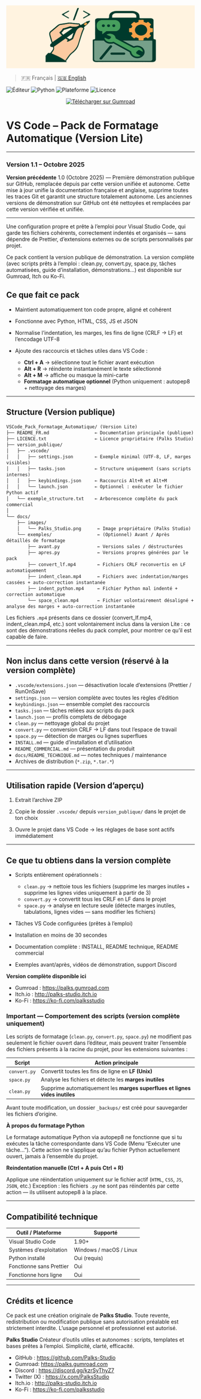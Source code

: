 <p align="center">
  <img src="docs/images/Palks_Studio.png" alt="VS Code Pack - Palks Studio">
</p>

> 🇫🇷 Français | [🇬🇧 English](./README.md)

![Éditeur](https://img.shields.io/badge/Éditeur-VS%20Code-blue.svg)
![Python](https://img.shields.io/badge/Python-3.x-yellow.svg)
![Plateforme](https://img.shields.io/badge/OS-Windows%20%7C%20macOS%20%7C%20Linux-lightgrey.svg)
![Licence](https://img.shields.io/badge/Licence-LICENCE.txt-lightgreen.svg)

<p align="center">
  <a href="https://palks.gumroad.com/" target="_blank">
    <img src="https://img.shields.io/badge/Télécharger%20sur-Gumroad-orange?style=for-the-badge" alt="Télécharger sur Gumroad">
  </a>
</p>

# VS Code – Pack de Formatage Automatique (Version Lite)

---

### Version 1.1 – Octobre 2025

**Version précédente** 1.0 (Octobre 2025) — Première démonstration publique sur GitHub, remplacée depuis par cette version unifiée et autonome.
Cette mise à jour unifie la documentation française et anglaise, supprime toutes les traces Git et garantit une structure totalement autonome.
Les anciennes versions de démonstration sur GitHub ont été nettoyées et remplacées par cette version vérifiée et unifiée.

---

Une configuration propre et prête à l’emploi pour Visual Studio Code, qui garde tes fichiers cohérents, correctement indentés et organisés — sans dépendre de Prettier, d’extensions externes ou de scripts personnalisés par projet.

Ce pack contient la version publique de démonstration.
La version complète (avec scripts prêts à l’emploi : clean.py, convert.py, space.py, tâches automatisées, guide d’installation, démonstrations…) est disponible sur Gumroad, Itch ou Ko-Fi.

## Ce que fait ce pack

- Maintient automatiquement ton code propre, aligné et cohérent  
- Fonctionne avec Python, HTML, CSS, JS et JSON  
- Normalise l’indentation, les marges, les fins de ligne (CRLF → LF) et l’encodage UTF-8  

- Ajoute des raccourcis et tâches utiles dans VS Code :  

  - **Ctrl + A** → sélectionne tout le fichier avant exécution  
  - **Alt + R** → réindente instantanément le texte sélectionné  
  - **Alt + M** → affiche ou masque la mini-carte  
  - **Formatage automatique optionnel** (Python uniquement : autopep8 + nettoyage des marges)

---

## Structure (Version publique)

```
VSCode_Pack_Formatage_Automatique/ (Version Lite)
├── README_FR.md                 ← Documentation principale (publique)
├── LICENCE.txt                  ← Licence propriétaire (Palks Studio)
├── version_publique/
│   ├── .vscode/
│   │   ├── settings.json        ← Exemple minimal (UTF-8, LF, marges visibles)
│   │   ├── tasks.json           ← Structure uniquement (sans scripts internes)
│   │   ├── keybindings.json     ← Raccourcis Alt+R et Alt+M
│   │   └── launch.json          ← Optionnel : exécuter le fichier Python actif
│   └── exemple_structure.txt    ← Arborescence complète du pack commercial
│
└── docs/
    ├── images/
    │   └── Palks_Studio.png      ← Image propriétaire (Palks Studio)
    └── exemples/                 ← (Optionnel) Avant / Après détaillés de formatage
        ├── avant.py              ← Versions sales / déstructurées
        ├── apres.py              ← Versions propres générées par le pack
        ├── convert_lf.mp4        ← Fichiers CRLF reconvertis en LF automatiquement
        ├── indent_clean.mp4      ← Fichiers avec indentation/marges cassées + auto-correction instantanée
        ├── indent_python.mp4     ← Fichier Python mal indenté + correction automatique
        └── space_clean.mp4       ← Fichier volontairement désaligné + analyse des marges + auto-correction instantanée
```


Les fichiers `.mp4` présents dans ce dossier (convert_lf.mp4, indent_clean.mp4, etc.) sont volontairement inclus dans la version Lite : ce sont des démonstrations réelles du pack complet, pour montrer ce qu’il est capable de faire.

---

## Non inclus dans cette version (réservé à la version complète)

- `.vscode/extensions.json` — désactivation locale d’extensions (Prettier / RunOnSave)  
- `settings.json` — version complète avec toutes les règles d’édition  
- `keybindings.json` — ensemble complet des raccourcis  
- `tasks.json` — tâches reliées aux scripts du pack  
- `launch.json` — profils complets de débogage  
- `clean.py` — nettoyage global du projet  
- `convert.py` — conversion CRLF → LF dans tout l’espace de travail  
- `space.py` — détection de marges ou lignes superflues  
- `INSTALL.md` — guide d’installation et d’utilisation  
- `README_COMMERCIAL.md` — présentation du produit  
- `docs/README_TECHNIQUE.md` — notes techniques / maintenance  
- Archives de distribution (`*.zip`, `*.tar.*`)

---

## Utilisation rapide (Version d’aperçu)

1. Extrait l’archive ZIP

2. Copie le dossier `.vscode/` depuis `version_publique/` dans le projet de ton choix

3. Ouvre le projet dans VS Code → les réglages de base sont actifs immédiatement

---

## Ce que tu obtiens dans la version complète

- Scripts entièrement opérationnels :  

  - `clean.py` → nettoie tous les fichiers (supprime les marges inutiles + supprime les lignes vides uniquement à partir de 3)  
  - `convert.py` → convertit tous les CRLF en LF dans le projet  
  - `space.py` → analyse en lecture seule (détecte marges inutiles, tabulations, lignes vides — sans modifier les fichiers)  

- Tâches VS Code configurées (prêtes à l’emploi)  
- Installation en moins de 30 secondes  
- Documentation complète : INSTALL, README technique, README commercial  
- Exemples avant/après, vidéos de démonstration, support Discord

**Version complète disponible ici**
- Gumroad : https://palks.gumroad.com  
- Itch.io : http://palks-studio.itch.io  
- Ko-Fi : https://ko-fi.com/palksstudio

### Important — Comportement des scripts (version complète uniquement)

Les scripts de formatage (`clean.py`, `convert.py`, `space.py`) ne modifient pas seulement le fichier ouvert dans l’éditeur, mais peuvent traiter l’ensemble des fichiers présents à la racine du projet, pour les extensions suivantes :

| Script       | Action principale                                                           |
| ------------ | --------------------------------------------------------------------------- |
| `convert.py` | Convertit toutes les fins de ligne en **LF (Unix)**                         |
| `space.py`   | Analyse les fichiers et détecte les **marges inutiles**          |
| `clean.py`   | Supprime automatiquement les **marges superflues et lignes vides inutiles** |

Avant toute modification, un dossier `_backups/` est créé pour sauvegarder les fichiers d’origine.

**À propos du formatage Python**

Le formatage automatique Python via autopep8 ne fonctionne que si tu exécutes la tâche correspondante dans VS Code (Menu “Exécuter une tâche…”).
Cette action ne s’applique qu’au fichier Python actuellement ouvert, jamais à l’ensemble du projet.

**Reindentation manuelle (Ctrl + A puis Ctrl + R)**

Applique une réindentation uniquement sur le fichier actif (`HTML`, `CSS`, `JS`, `JSON`, etc.)
Exception : les fichiers `.py` ne sont pas réindentés par cette action — ils utilisent autopep8 à la place.

---

## Compatibilité technique

| Outil / Plateforme       | Supporté                |
| ------------------------ | ----------------------- |
| Visual Studio Code       | 1.90+                   |
| Systèmes d’exploitation  | Windows / macOS / Linux |
| Python installé          | Oui (requis)            |
| Fonctionne sans Prettier | Oui                     |
| Fonctionne hors ligne    | Oui                     |

---

## Crédits et licence

Ce pack est une création originale de **Palks Studio**.
Toute revente, redistribution ou modification publique sans autorisation préalable est strictement interdite.
L’usage personnel et professionnel est autorisé.

**Palks Studio**
Créateur d’outils utiles et autonomes : scripts, templates et bases prêtes à l’emploi.
Simplicité, clarté, efficacité.

- GitHub : https://github.com/Palks-Studio  
- Gumroad: https://palks.gumroad.com  
- Discord : https://discord.gg/kzrSyThyZ7  
- Twitter (X) : https://x.com/PalksStudio  
- Itch.io : http://palks-studio.itch.io  
- Ko-Fi : https://ko-fi.com/palksstudio
